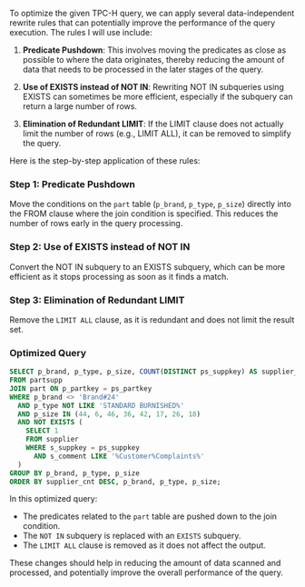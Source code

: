 To optimize the given TPC-H query, we can apply several data-independent rewrite rules that can potentially improve the performance of the query execution. The rules I will use include:

1. **Predicate Pushdown**: This involves moving the predicates as close as possible to where the data originates, thereby reducing the amount of data that needs to be processed in the later stages of the query.

2. **Use of EXISTS instead of NOT IN**: Rewriting NOT IN subqueries using EXISTS can sometimes be more efficient, especially if the subquery can return a large number of rows.

3. **Elimination of Redundant LIMIT**: If the LIMIT clause does not actually limit the number of rows (e.g., LIMIT ALL), it can be removed to simplify the query.

Here is the step-by-step application of these rules:

### Step 1: Predicate Pushdown
Move the conditions on the `part` table (`p_brand`, `p_type`, `p_size`) directly into the FROM clause where the join condition is specified. This reduces the number of rows early in the query processing.

### Step 2: Use of EXISTS instead of NOT IN
Convert the NOT IN subquery to an EXISTS subquery, which can be more efficient as it stops processing as soon as it finds a match.

### Step 3: Elimination of Redundant LIMIT
Remove the `LIMIT ALL` clause, as it is redundant and does not limit the result set.

### Optimized Query
```sql
SELECT p_brand, p_type, p_size, COUNT(DISTINCT ps_suppkey) AS supplier_cnt
FROM partsupp
JOIN part ON p_partkey = ps_partkey
WHERE p_brand <> 'Brand#24'
  AND p_type NOT LIKE 'STANDARD BURNISHED%'
  AND p_size IN (44, 6, 46, 36, 42, 17, 26, 18)
  AND NOT EXISTS (
    SELECT 1
    FROM supplier
    WHERE s_suppkey = ps_suppkey
      AND s_comment LIKE '%Customer%Complaints%'
  )
GROUP BY p_brand, p_type, p_size
ORDER BY supplier_cnt DESC, p_brand, p_type, p_size;
```

In this optimized query:
- The predicates related to the `part` table are pushed down to the join condition.
- The `NOT IN` subquery is replaced with an `EXISTS` subquery.
- The `LIMIT ALL` clause is removed as it does not affect the output.

These changes should help in reducing the amount of data scanned and processed, and potentially improve the overall performance of the query.